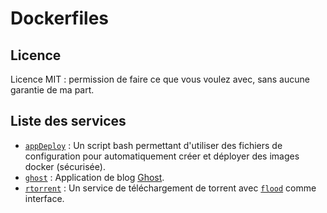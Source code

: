 # Dockerfiles

## Licence
Licence MIT : permission de faire ce que vous voulez avec, sans aucune garantie de ma part.

## Liste des services


* [`appDeploy`](https://github.com/LM1LC3N7/Dockerfiles/tree/master/appDeploy) : Un script bash permettant d'utiliser des fichiers de configuration pour automatiquement créer et déployer des images docker (sécurisée).
* [`ghost`](https://github.com/LM1LC3N7/Dockerfiles/tree/master/ghost) : Application de blog [Ghost](https://ghost.org/fr/).
* [`rtorrent`](https://github.com/LM1LC3N7/Dockerfiles/tree/master/rtorrent-flood) : Un service de téléchargement de torrent avec [`flood`](https://github.com/jfurrow/flood) comme interface.
